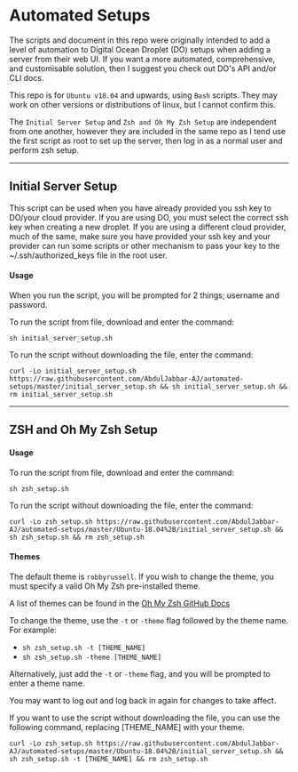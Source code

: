 # Automated Setups

The scripts and document in this repo were originally intended to add a level of automation to Digital Ocean Droplet (DO) setups when adding a server from their web UI. If you want a more automated, comprehensive, and customisable solution, then I suggest you check out DO's API and/or CLI docs.

This repo is for `Ubuntu v18.04` and upwards, using `Bash` scripts. They may work on other versions or distributions of linux, but I cannot confirm this.

The `Initial Server Setup` and `Zsh and Oh My Zsh Setup` are independent from one another, however they are included in the same repo as I tend use the first script as root to set up the server, then log in as a normal user and perform zsh setup.

------
## Initial Server Setup  
This script can be used when you have already provided you ssh key to DO/your cloud provider. If you are using DO, you must select the correct ssh key when creating a new droplet. If you are using a different cloud provider, much of the same, make sure you have provided your ssh key and your provider can run some scripts or other mechanism to pass your key to the ~/.ssh/authorized_keys file in the root user.

#### Usage
When you run the script, you will be prompted for 2 things; username and password.

To run the script from file, download and enter the command:

    sh initial_server_setup.sh

To run the script without downloading the file, enter the command:

    curl -Lo initial_server_setup.sh https://raw.githubusercontent.com/AbdulJabbar-AJ/automated-setups/master/initial_server_setup.sh && sh initial_server_setup.sh && rm initial_server_setup.sh

------

## ZSH and Oh My Zsh Setup

#### Usage

To run the script from file, download and enter the command:

    sh zsh_setup.sh

To run the script without downloading the file, enter the command:

    curl -Lo zsh_setup.sh https://raw.githubusercontent.com/AbdulJabbar-AJ/automated-setups/master/Ubuntu-18.04%2B/initial_server_setup.sh && sh zsh_setup.sh && rm zsh_setup.sh



#### Themes
The default theme is `robbyrussell`. If you wish to change the theme, you must specify a valid Oh My Zsh pre-installed theme.

A list of themes can be found in the [Oh My Zsh GitHub Docs](https://github.com/ohmyzsh/ohmyzsh/wiki/Themes)


To change the theme, use the `-t` or `-theme` flag followed by the theme name. For example:

  * `sh zsh_setup.sh -t [THEME_NAME]`
  * `sh zsh_setup.sh -theme [THEME_NAME]`

Alternatively, just add the `-t` or `-theme` flag, and you will be prompted to enter a theme name.

You may want to log out and log back in again for changes to take affect.



If you want to use the script without downloading the file, you can use the following command, replacing [THEME_NAME] with your theme.

    curl -Lo zsh_setup.sh https://raw.githubusercontent.com/AbdulJabbar-AJ/automated-setups/master/Ubuntu-18.04%2B/initial_server_setup.sh && sh zsh_setup.sh -t [THEME_NAME] && rm zsh_setup.sh
